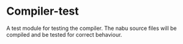 # Compiler-test

A test module for testing the compiler.
The nabu source files will be compiled and be tested
for correct behaviour.